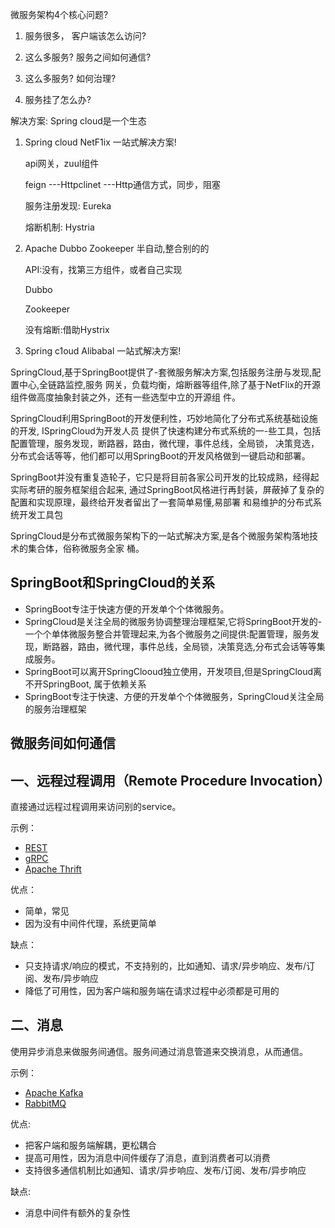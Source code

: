微服务架构4个核心问题?

1. 服务很多， 客户端该怎么访问?

2. 这么多服务? 服务之间如何通信?

3. 这么多服务? 如何治理?

4. 服务挂了怎么办?

解决方案:
Spring cloud是一个生态

1. Spring cloud NetF1ix	一站式解决方案!

   api网关，zuul组件

   feign	---Httpclinet	---Http通信方式，同步，阻塞

   服务注册发现: Eureka

   熔断机制: Hystria

2. Apache Dubbo Zookeeper  半自动,整合别的的

   API:没有，找第三方组件，或者自己实现

   Dubbo

   Zookeeper

   没有熔断:借助Hystrix

3. Spring c1oud Alibabal 一站式解决方案!

SpringCloud,基于SpringBoot提供了-套微服务解决方案,包括服务注册与发现,配置中心,全链路监控,服务
网关，负载均衡，熔断器等组件,除了基于NetFlix的开源组件做高度抽象封装之外，还有一些选型中立的开源组
件。

SpringCloud利用SpringBoot的开发便利性，巧妙地简化了分布式系统基础设施的开发, ISpringCloud为开发人员
提供了快速构建分布式系统的一-些工具，包括配置管理，服务发现，断路器，路由，微代理，事件总线，全局锁，
决策竞选，分布式会话等等，他们都可以用SpringBoot的开发风格做到一键启动和部署。

SpringBoot并没有重复造轮子，它只是将目前各家公司开发的比较成熟，经得起实际考研的服务框架组合起来,
通过SpringBoot风格进行再封装，屏蔽掉了复杂的配置和实现原理，最终给开发者留出了一套简单易懂,易部署
和易维护的分布式系统开发工具包

SpringCloud是分布式微服务架构下的一站式解决方案,是各个微服务架构落地技术的集合体，俗称微服务全家
桶。
## SpringBoot和SpringCloud的关系
- SpringBoot专注于快速方便的开发单个个体微服务。
- SpringCloud是关注全局的微服务协调整理治理框架,它将SpringBoot开发的- 一个个单体微服务整合并管理起来,为各个微服务之间提供:配置管理，服务发现，断路器，路由，微代理，事件总线，全局锁，决策竞选,分布式会话等等集成服务。
- SpringBoot可以离开SpringClooud独立使用，开发项目,但是SpringCloud离不开SpringBoot, 属于依赖关系
- SpringBoot专注于快速、方便的开发单个个体微服务，SpringCloud关注全局的服务治理框架

## 微服务间如何通信
## 一、远程过程调用（Remote Procedure Invocation）

直接通过远程过程调用来访问别的service。

示例：

- [REST](https://en.wikipedia.org/wiki/Representational_state_transfer)
- [gRPC](http://www.grpc.io/)
- [Apache Thrift](https://thrift.apache.org/)

优点：

- 简单，常见
- 因为没有中间件代理，系统更简单



缺点：



- 只支持请求/响应的模式，不支持别的，比如通知、请求/异步响应、发布/订阅、发布/异步响应
- 降低了可用性，因为客户端和服务端在请求过程中必须都是可用的

## 二、消息

使用异步消息来做服务间通信。服务间通过消息管道来交换消息，从而通信。

示例：

- [Apache Kafka](http://kafka.apache.org/)
- [RabbitMQ](https://www.rabbitmq.com/)



优点:

- 把客户端和服务端解耦，更松耦合
- 提高可用性，因为消息中间件缓存了消息，直到消费者可以消费
- 支持很多通信机制比如通知、请求/异步响应、发布/订阅、发布/异步响应

缺点:

- 消息中间件有额外的复杂性

